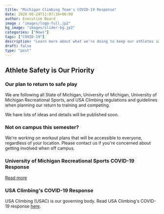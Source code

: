 ```yaml
---
title: "Michigan Climbing Team's COVID-19 Response"
date: 2020-08-24T11:07:10+06:00
author: Executive Board
image : "images/logo-full.jp2"
bg_image: "images/slider-bg.jp2"
categories: ["News"]
tags: ["COVID-19"]
description: "Learn more about what we're doing to keep our athletes safe."
draft: false
type: "post"
---
```


## Athlete Safety is Our Priority

### Our plan to return to safe play

We are following all State of Michigan, University of Michigan, University of Michigan Recreational Sports, and USA Climbing regulations and guidelines when planning our return to training and competing.

We have lots of ideas and details will be published soon.

### Not on campus this semester?

We're working on workout plans that will be accessible to everyone, regardless of your location. Please contact us if you're concerned about getting involved when off campus.

### University of Michigan Recreational Sports COVID-19 Response

<a href="https://recsports.umich.edu/covid-19-updates/">Read more</a>

### USA Climbing's COVID-19 Response

USA Climbing (USAC) is our governing body. Read USA Climbing's COVID-19 response <a href="http://www.usaclimbing.org/Media/USA_Climbing_News/USA_Climbing_Announces_Additional_Event_Cancellations.htm">here</a>.
